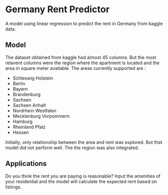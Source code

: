 # Germany Rent Predictor

A model using linear regression to predict the rent in Germany from kaggle data. 

## Model

The dataset obtained from kaggle had almost 45 columns. But the most relavent columns were the region where the apartment is located and
the area in square meter available. The areas currently supported are :

* Schleswig Holstein 
* Berlin
* Bayern
* Brandenburg
* Sachsen
* Sachsen Anhalt
* Nordrhein Westfalen
* Mecklenburg Vorpommern
* Hamburg
* Rheinland Pfalz
* Hessen

Initially, only relationship between the area and rent was explored. But that model did not perform well. The the region was also integrated.

## Applications

Do you think the rent you are paying is reasonable? Input the amenities of your residential and the model will calculate the
expected rent based on listings. 
